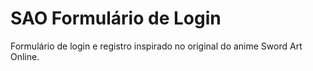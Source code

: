 # SAO Formulário de Login
Formulário de login e registro inspirado no original do anime Sword Art Online.
